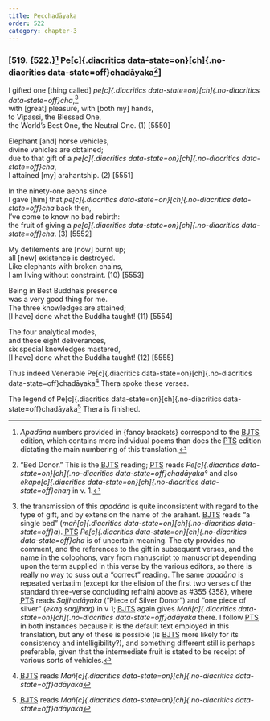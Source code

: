 ```yaml
---
title: Pecchadāyaka
order: 522
category: chapter-3
---
```


### \[519. {522.}[^1] Pe[c]{.diacritics data-state=on}[ch]{.no-diacritics data-state=off}chadāyaka[^2]\]

I gifted one \[thing called\] *pe[c]{.diacritics data-state=on}[ch]{.no-diacritics data-state=off}cha*,[^3]  
with \[great\] pleasure, with \[both my\] hands,  
to Vipassi, the Blessed One,  
the World’s Best One, the Neutral One. (1) \[5550\]

Elephant \[and\] horse vehicles,  
divine vehicles are obtained;  
due to that gift of a *pe[c]{.diacritics data-state=on}[ch]{.no-diacritics data-state=off}cha*,  
I attained \[my\] arahantship. (2) \[5551\]

In the ninety-one aeons since  
I gave \[him\] that *pe[c]{.diacritics data-state=on}[ch]{.no-diacritics data-state=off}cha* back then,  
I’ve come to know no bad rebirth:  
the fruit of giving a *pe[c]{.diacritics data-state=on}[ch]{.no-diacritics data-state=off}cha*. (3) \[5552\]

My defilements are \[now\] burnt up;  
all \[new\] existence is destroyed.  
Like elephants with broken chains,  
I am living without constraint. (10) \[5553\]

Being in Best Buddha’s presence  
was a very good thing for me.  
The three knowledges are attained;  
\[I have\] done what the Buddha taught! (11) \[5554\]

The four analytical modes,  
and these eight deliverances,  
six special knowledges mastered,  
\[I have\] done what the Buddha taught! (12) \[5555\]

Thus indeed Venerable Pe[c]{.diacritics data-state=on}[ch]{.no-diacritics data-state=off}chadāyaka[^4] Thera spoke these verses.

The legend of Pe[c]{.diacritics data-state=on}[ch]{.no-diacritics data-state=off}chadāyaka[^5] Thera is finished.

[^1]: *Apadāna* numbers provided in {fancy brackets} correspond to the <abbr title="Buddha Jayanthi Tripitaka Series">BJTS</abbr> edition, which contains more individual poems than does the <abbr title="Pali Text Society">PTS</abbr> edition dictating the main numbering of this translation.

[^2]: “Bed Donor.” This is the <abbr title="Buddha Jayanthi Tripitaka Series">BJTS</abbr> reading; <abbr title="Pali Text Society">PTS</abbr> reads *Pe[c]{.diacritics data-state=on}[ch]{.no-diacritics data-state=off}chadāyaka°* and also *ekape[c]{.diacritics data-state=on}[ch]{.no-diacritics data-state=off}chaŋ* in v. 1.

[^3]: the transmission of this *apadāna* is quite inconsistent with regard to the type of gift, and by extension the name of the arahant. <abbr title="Buddha Jayanthi Tripitaka Series">BJTS</abbr> reads “a single bed” (*mañ[c]{.diacritics data-state=on}[ch]{.no-diacritics data-state=off}a*). <abbr title="Pali Text Society">PTS</abbr> *Pe[c]{.diacritics data-state=on}[ch]{.no-diacritics data-state=off}cha* is of uncertain meaning. The cty provides no comment, and the references to the gift in subsequent verses, and the name in the colophons, vary from manuscript to manuscript depending upon the term supplied in this verse by the various editors, so there is really no way to suss out a “correct” reading. The same *apadāna* is repeated verbatim (except for the elision of the first two verses of the standard three-verse concluding refrain) above as \#355 {358}, where <abbr title="Pali Text Society">PTS</abbr> reads *Sajjhadāyaka* (“Piece of Silver Donor”) and “one piece of silver” (*ekaŋ saŋjjhaŋ*) in v 1; <abbr title="Buddha Jayanthi Tripitaka Series">BJTS</abbr> again gives *Mañ[c]{.diacritics data-state=on}[ch]{.no-diacritics data-state=off}adāyaka* there. I follow <abbr title="Pali Text Society">PTS</abbr> in both instances because it is the default text employed in this translation, but any of these is possible (is <abbr title="Buddha Jayanthi Tripitaka Series">BJTS</abbr> more likely for its consistency and intelligibility?), and something different still is perhaps preferable, given that the intermediate fruit is stated to be receipt of various sorts of vehicles.

[^4]: <abbr title="Buddha Jayanthi Tripitaka Series">BJTS</abbr> reads *Mañ[c]{.diacritics data-state=on}[ch]{.no-diacritics data-state=off}adāyaka*

[^5]: <abbr title="Buddha Jayanthi Tripitaka Series">BJTS</abbr> reads *Mañ[c]{.diacritics data-state=on}[ch]{.no-diacritics data-state=off}adāyaka*
